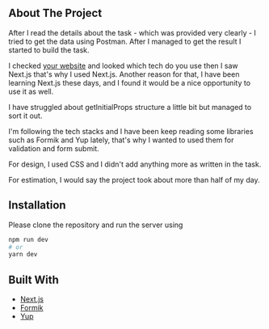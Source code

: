 ## About The Project

After I read the details about the task - which was provided very clearly - I tried to get the data using Postman. After I managed to get the result I started to build the task.

I checked [your website](https://www.bymiles.co.uk/) and looked which tech do you use then I saw Next.js that's why I used Next.js. Another reason for that, I have been learning Next.js these days, and I found it would be a nice opportunity to use it as well.

I have struggled about getInitialProps structure a little bit but managed to sort it out.

I'm following the tech stacks and I have been keep reading some libraries such as Formik and Yup lately, that's why I wanted to used them for validation and form submit.

For design, I used CSS and I didn't add anything more as written in the task.

For estimation, I would say the project took about more than half of my day.

## Installation

Please clone the repository and run the server using

```bash
npm run dev
# or
yarn dev
```

## Built With

- [Next.js](https://nextjs.org)
- [Formik](https://formik.org/docs/overview)
- [Yup](https://github.com/jquense/yup)
